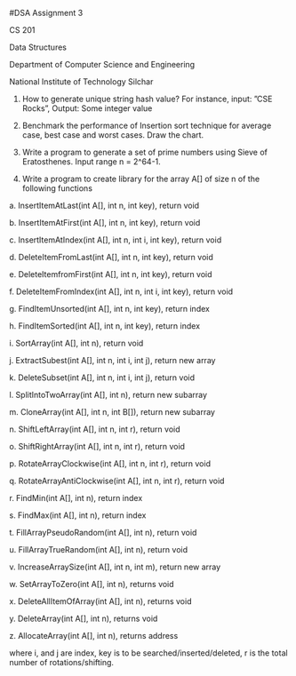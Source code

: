 #DSA Assignment 3

CS 201

Data Structures

Department of Computer Science and Engineering

National Institute of Technology Silchar

1. How to generate unique string hash value? For instance, input: ”CSE Rocks”, Output: Some  integer value
 
2. Benchmark the performance of Insertion sort technique for average case, best case and  worst cases. Draw the chart. 

3. Write a program to generate a set of prime numbers using Sieve of Eratosthenes. Input  range n = 2^64-1. 

4. Write a program to create library for the array A[] of size n of the following functions

a. InsertItemAtLast(int A[], int n, int key), return void 

b. InsertItemAtFirst(int A[], int n, int key), return void 

c. InsertItemAtIndex(int A[], int n, int i, int key), return void 

d. DeleteItemFromLast(int A[], int n, int key), return void 

e. DeleteItemfromFirst(int A[], int n, int key), return void 

f. DeleteItemFromIndex(int A[], int n, int i, int key), return void 

g. FindItemUnsorted(int A[], int n, int key), return index 

h. FindItemSorted(int A[], int n, int key), return index 

i. SortArray(int A[], int n), return void 

j. ExtractSubest(int A[], int n, int i, int j), return new array 

k. DeleteSubset(int A[], int n, int i, int j), return void 

l. SplitIntoTwoArray(int A[], int n), return new subarray 

m. CloneArray(int A[], int n, int B[]), return new subarray 

n. ShiftLeftArray(int A[], int n, int r), return void 

o. ShiftRightArray(int A[], int n, int r), return void 

p. RotateArrayClockwise(int A[], int n, int r), return void 

q. RotateArrayAntiClockwise(int A[], int n, int r), return void 

r. FindMin(int A[], int n), return index 

s. FindMax(int A[], int n), return index 

t. FillArrayPseudoRandom(int A[], int n), return void 

u. FillArrayTrueRandom(int A[], int n), return void 

v. IncreaseArraySize(int A[], int n, int m), return new array 

w. SetArrayToZero(int A[], int n), returns void 

x. DeleteAllItemOfArray(int A[], int n), returns void 

y. DeleteArray(int A[], int n), returns void 

z. AllocateArray(int A[], int n), returns address 

where i, and j are index, key is to be searched/inserted/deleted, r is the total number of  rotations/shifting.
